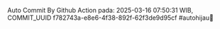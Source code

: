 Auto Commit By Github Action pada: 2025-03-16 07:50:31 WIB, COMMIT_UUID f782743a-e8e6-4f38-892f-62f3de9d95cf #autohijau🗿
